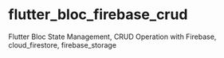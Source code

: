 # flutter_bloc_firebase_crud
Flutter Bloc State Management, CRUD Operation with Firebase, cloud_firestore, firebase_storage
